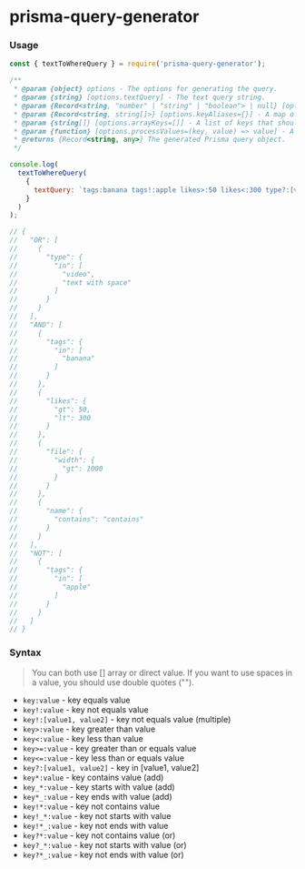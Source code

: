 # prisma-query-generator


### Usage

```js
const { textToWhereQuery } = require('prisma-query-generator');

/**
 * @param {object} options - The options for generating the query.
 * @param {string} [options.textQuery] - The text query string.
 * @param {Record<string, "number" | "string" | "boolean"> | null} [options.validKeys=null] - A map of valid keys and their expected types.
 * @param {Record<string, string[]>} [options.keyAliases={}] - A map of key aliases to their corresponding original keys.
 * @param {string[]} [options.arrayKeys=[]] - A list of keys that should be treated as arrays.
 * @param {function} [options.processValues=(key, value) => value] - A function to process the values before adding them to the query.
 * @returns {Record<string, any>} The generated Prisma query object.
 */

console.log(
  textToWhereQuery(
    {
      textQuery: `tags:banana tags!:apple likes>:50 likes<:300 type?:[video, "text with space"], file.width>:1000 name*:contains`,
    }
  )
);

// {
//   "OR": [
//     {
//       "type": {
//         "in": [
//           "video",
//           "text with space"
//         ]
//       }
//     }
//   ],
//   "AND": [
//     {
//       "tags": {
//         "in": [
//           "banana"
//         ]
//       }
//     },
//     {
//       "likes": {
//         "gt": 50,
//         "lt": 300
//       }
//     },
//     {
//       "file": {
//         "width": {
//           "gt": 1000
//         }
//       }
//     },
//     {
//       "name": {
//         "contains": "contains"
//       }
//     }
//   ],
//   "NOT": [
//     {
//       "tags": {
//         "in": [
//           "apple"
//         ]
//       }
//     }
//   ]
// }
```

### Syntax
> You can both use [] array or direct value. If you want to use spaces in a value, you should use double quotes (""). 
- `key:value` - key equals value
- `key!:value` - key not equals value
- `key!:[value1, value2]` - key not equals value (multiple)
- `key>:value` - key greater than value
- `key<:value` - key less than value
- `key>=:value` - key greater than or equals value
- `key<=:value` - key less than or equals value
- `key?:[value1, value2]` - key in [value1, value2]
- `key*:value` - key contains value (add)
- `key_*:value` - key starts with value (add)
- `key*_:value` - key ends with value (add)
- `key!*:value` - key not contains value
- `key!_*:value` - key not starts with value
- `key!*_:value` - key not ends with value
- `key?*:value` - key not contains value (or)
- `key?_*:value` - key not starts with value (or)
- `key?*_:value` - key not ends with value (or)